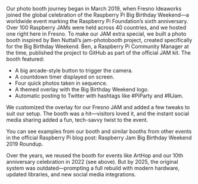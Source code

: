 Our photo booth journey began in March 2019, when Fresno Ideaworks joined the global celebration of the Raspberry Pi Big Birthday Weekend—a worldwide event marking the Raspberry Pi Foundation’s sixth anniversary. Over 100 Raspberry JAMs were held across 40 countries, and we hosted one right here in Fresno.
To make our JAM extra special, we built a photo booth inspired by Ben Nuttall’s jam-photobooth project, created specifically for the Big Birthday Weekend. Ben, a Raspberry Pi Community Manager at the time, published the project to GitHub as part of the official JAM kit.
The booth featured:
- A big arcade-style button to trigger the camera.
- A countdown timer displayed on screen.
- Four quick photos taken in sequence.
- A themed overlay with the Big Birthday Weekend logo.
- Automatic posting to Twitter with hashtags like #PiParty and #RJam.

We customized the overlay for our Fresno JAM and added a few tweaks to suit our setup. The booth was a hit—visitors loved it, and the instant social media sharing added a fun, tech-savvy twist to the event.

You can see examples from our booth and similar booths from other events in the official Raspberry Pi blog post:
Raspberry Jam Big Birthday Weekend 2019 Roundup.

Over the years, we reused the booth for events like ArtHop and our 10th anniversary celebration in 2022 (see above). But by 2025, the original system was outdated—prompting a full rebuild with modern hardware, updated libraries, and new social media integrations.
